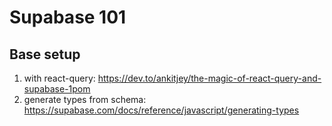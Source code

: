 # Supabase 101
## Base setup
  1. with react-query: https://dev.to/ankitjey/the-magic-of-react-query-and-supabase-1pom
  2. generate types from schema: https://supabase.com/docs/reference/javascript/generating-types
